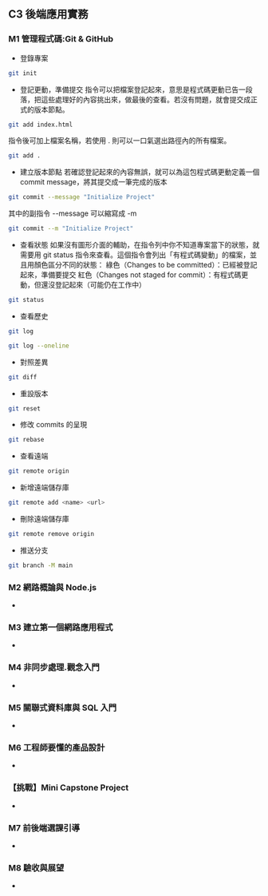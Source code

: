 ## C3 後端應用實務

### M1 管理程式碼:Git & GitHub
* 登錄專案
```bash
git init
```
* 登記更動，準備提交
指令可以把檔案登記起來，意思是程式碼更動已告一段落，把這些處理好的內容挑出來，做最後的查看。若沒有問題，就會提交成正式的版本節點。
```bash
git add index.html
```
指令後可加上檔案名稱，若使用 . 則可以一口氣選出路徑內的所有檔案。
```bash
git add .
```
* 建立版本節點
若確認登記起來的內容無誤，就可以為這包程式碼更動定義一個 commit message，將其提交成一筆完成的版本
```bash
git commit --message "Initialize Project"
```
其中的副指令 --message 可以縮寫成 -m
```bash
git commit --m "Initialize Project"
```
* 查看狀態
如果沒有圖形介面的輔助，在指令列中你不知道專案當下的狀態，就需要用 git status 指令來查看。這個指令會列出「有程式碼變動」的檔案，並且用顏色區分不同的狀態：
綠色（Changes to be committed）：已經被登記起來，準備要提交
紅色（Changes not staged for commit）：有程式碼更動，但還沒登記起來（可能仍在工作中）
```bash
git status 
```
* 查看歷史
```bash
git log
```
```bash
git log --oneline
```
* 對照差異
```bash
git diff
```
* 重設版本
```bash
git reset
```
* 修改 commits 的呈現
```bash
git rebase
```
* 查看遠端
```bash
git remote origin
```
* 新增遠端儲存庫
```bash
git remote add <name> <url>
```
* 刪除遠端儲存庫
```bash
git remote remove origin
```
* 推送分支
```bash
git branch -M main
```
### M2 網路概論與 Node.js
* 
### M3 建立第一個網路應用程式
* 
### M4 非同步處理.觀念入門
* 
### M5 關聯式資料庫與 SQL 入門
* 
### M6 工程師要懂的產品設計
* 
### 【挑戰】Mini Capstone Project
* 
### M7 前後端選課引導
* 
### M8 驗收與展望
* 